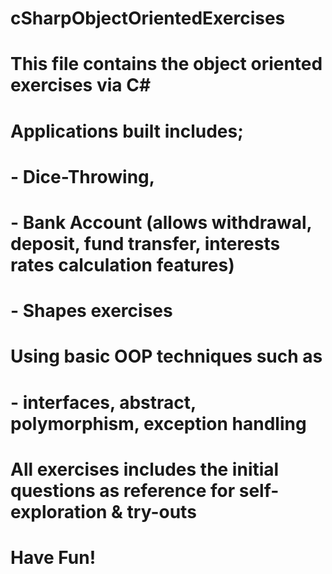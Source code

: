# cSharpObjectOrientedExercises
# This file contains the object oriented exercises via C#
#
# Applications built includes;
# - Dice-Throwing, 
# - Bank Account (allows withdrawal, deposit, fund transfer, interests rates calculation features)
# - Shapes exercises
#
# Using basic OOP techniques such as 
# - interfaces, abstract, polymorphism, exception handling
#
# All exercises includes the initial questions as reference for self-exploration & try-outs 
# Have Fun!
